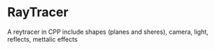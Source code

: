 # RayTracer
A reytracer in CPP include shapes (planes and sheres), camera, light, reflects, mettalic effects

